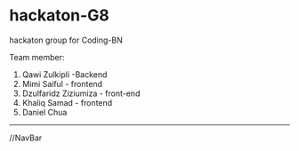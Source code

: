 # hackaton-G8
hackaton group for Coding-BN

Team member: 
1) Qawi Zulkipli -Backend
2) Mimi Saiful - frontend
3) Dzulfaridz Ziziumiza - front-end
4) Khaliq Samad - frontend
5) Daniel Chua

---------------------------------------------------------

//NavBar


</html>
<html>
  <head>
    <style>
      /* Style the navbar */
      .navbar {
        overflow: hidden;
        background-color: #333;
        font-family: Arial, Helvetica, sans-serif;
      }

      /* Navbar links */
      .navbar a {
        float: left;
        display: block;
        color: white;
        text-align: center;
        padding: 14px 16px;
        text-decoration: none;
      }

      /* Navbar search */
      .navbar form {
        float: right;
        margin-top: 10px;
        margin-right: 16px;
      }

      .navbar input[type=text] {
        padding: 6px;
        border: none;
        border-radius: 4px;
        margin-right: 10px;
      }

      .navbar button {
        background-color: #4CAF50;
        color: white;
        border: none;
        border-radius: 4px;
        cursor: pointer;
      }

      .navbar button:hover {
        background-color: #45a049;
      }
    </style>
  </head>
  <body>

    <div class="navbar">
      <a href="#">Home</a>
      <a href="#">Graph</a>
      <a href="#">Input</a>
      <a href="#">Comparison</a>
      <a href="#">About Us</a>
      

      <form>
        <input type="text" placeholder="Search...">
        <button type="submit">Go</button>
      </form>
    </div>

  </body>
</html>

------------------------------------------------
//Carousel


<!DOCTYPE html>
<html lang="en">
<head>
    <style>
        /* default stylings */
        * {
            box-sizing: border-box;
            margin: 0;
            padding: 0;
        }
  
        /* provides background color to body */
        body {
            background-color:black;
        }
  
        /* ----- container stylings: 
        -> centers the whole content of the page
        -> defines width and height for container ----- */
        .container {
            display: flex;
            flex-direction: column;
            justify-content: center;
            align-items: center;
            margin: auto;
            width: 800px;
            height: 500px;
        }
        /* ----- end of container stylings ----- */
  
        /* provides padding to main heading */
        .main-heading {
            color:#308d46;
            padding: 2rem 0 2rem 0;
        }
  
        .content {
            position: relative;
        }
  
        /* ----- carousel content stylings ----- */
        /* places the carousel content on center of the carousel */
        .carousel-content {
            position: absolute;
            /*to center the content horizontally and vertically*/
            top: 50%;
            left: 50%;
            transform: translate(-50%, -50%); 
            text-align: center;
            z-index: 50;
        }
        .carousel-heading {
            font-size: 3rem;
            color: #308d46;
            margin-bottom: 1rem;
        }
        /*----- end of carousel content stylings ----- */
  
        /* ----- slideshow stylings ----- */
        .slideshow {
            height: 70%;
            overflow: hidden; /* to hide slides in x-direction */
            position: relative;
        }
        /* wrapper which wraps all the slideshow images stylings */
        .slideshow-wrapper {
            display: flex;
            /* We give it width as 400% because we are making a 
               4 image carousel. If you want to make for example, 
               5 images carousel, then give width as 500%. */
            width: 400%;
            height: 100%;
            position: relative;
            /* you can change the animation settings from below */
            animation: slideshow 20s infinite;
         }
        /* define width and height for images*/
        .slide {
            width: 100%;
            height: 100%;
        }
        .slide-img {
            width: 100%;
            height: 100%;
            object-fit: cover; 
        }
        /* @keyframes are used to provide animations
           We make these settings for 4 image carousel.
           Make modification according to your needs. */
        @keyframes slideshow {
            0%  { left: 0; }
            10% { left: 0; }
            15% { left: -100%; }
            25% { left: -100%; }
            30% { left: -200%; }
            40% { left: -200%; }
            45% { left: -300%; }
            55% { left: -300%; }
            60% { left: -200%; }
            70% { left: -200%; }
            75% { left: -100%; }
            85% { left: -100%; }
            90% { left: 0%; }
        }
        /* ----- end of slideshow stylings ----- */
  
        /* ----- carousel control buttons stylings ----- */
        .slide-btn {
            background-color: #bbb;
            border-radius: 50%;
            border: .2rem solid green;
            width: 1.2rem;
            height: 1.2rem;
            outline: none;
            cursor: pointer;
            /* stylings for positioning the buttons at
               the bottom of the carousel */
            position: absolute;
            bottom: 3%;
            left: 50%;
            transform: translateX(-50%);
            z-index: 70;
        }
        /* As we provide position as absolute, 
        the buttons places one over the other. 
        So, we have to place them individually
        at their correct positions. */
        .slide-btn-1 {
            left: 45%;
        }
        .slide-btn-2 {
            left: 50%;
        }
        .slide-btn-3 {
            left: 55%;
        }
        .slide-btn-4 {
            left: 60%;
        }
        /* When we focus on the particular button, 
        the animation stops to that particular image 
        to which the button is associated. */
        .slide-btn-1:focus~.slideshow-wrapper {
            animation: none;
            left: 0;
        }
        .slide-btn-2:focus~.slideshow-wrapper {
            animation: none;
            left: -100%;
        }
        .slide-btn-3:focus~.slideshow-wrapper {
            animation: none;
            left: -200%;
        }
        .slide-btn-4:focus~.slideshow-wrapper {
            animation: none;
            left: -300%;
        }
        /* when we focus on the button, the background color changes */
        .slide-btn:focus {
            background-color: #308d46;
        }
        /* ----- end of carousel control buttons stylings ----- */
    </style>
    </head>
<body>
   
   
    <div class="container">
        <h1 class="main-heading">Finance App</h1>
        <div class="content">
            <!-- The content which is placed at the center of the carousel -->
            <div class="carousel-content">
                <!-- <h1 class="carousel-heading">
                    $$$
                </h1>
                <h3>Ca$h</h3> -->
            </div>
            <div class="slideshow">
                <!-- carousel control buttons -->
                <button class="slide-btn slide-btn-1"></button>
                <button class="slide-btn slide-btn-2"></button>
                <button class="slide-btn slide-btn-3"></button>
                <button class="slide-btn slide-btn-4"></button>
                <!-- carousel wrapper which contains all images -->
                <div class="slideshow-wrapper">
                    <div class="slide">
                        <img class="slide-img"
                            src=
"https://th.bing.com/th/id/R.0c4c38d8c192fd1cda158fea1bb9f176?rik=HFBEqsMtal59mQ&pid=ImgRaw&r=0" alt="image 1">
                    </div>
                    <div class="slide">
                        <img class="slide-img"
                            src=
"https://th.bing.com/th/id/R.f00b1fdce66a677a444f678b53dbef7e?rik=dv1NLUmMCsET4g&pid=ImgRaw&r=0" alt="image 2">
                    </div>
                    <div class="slide">
                        <img class="slide-img" src=
"https://th.bing.com/th/id/R.639b2c4816f44634f873df6bdb3e8e3b?rik=PQHdjXtE8Y789Q&riu=http%3a%2f%2fcarleton.ca%2ffinancialservices%2fwp-content%2fuploads%2ffs-banner.jpg&ehk=C8drAsOlHIsbe7UmchyJHRgeE3bVZfTlY0a8GYSrBVQ%3d&risl=&pid=ImgRaw&r=0" alt="image 3">
                    </div>
                    <div class="slide">
                        <img class="slide-img" src=
"https://www.surrey.ac.uk/sites/default/files/styles/banner_image_1500x470/public/2018-02/economics-and-finance-banner-image.jpg?itok=Fq_kxmXu" alt="image 4">
                    </div>
                </div>
            </div>
        </div>
    </div>
</body>
</html>


-----------------------------------------------
//comparison page

<!DOCTYPE html>
<html lang="en">

<head>
    <meta charset="UTF-8">
    <meta http-equiv="X-UA-Compatible" content="IE=edge">
    <meta name="viewport" content="width=device-width, initial-scale=1.0">
    <title>Document</title>
    <link rel="stylesheet" href="../css/comparison.css">
</head>

<body>
    <div class="navbar">
        <a href="#" class="href">Home</a>
        <a href="#" class="href">Graph</a>
        <a href="#" class="href">Input</a>
        <a href="#" class="href">Comparison</a>
        <a href="#" class="href">About us</a>
        <form action=""><input type="text" placeholder="Search..."><button type="submit" class="submit">Go</button>
        </form>
    </div>

    <!-- <h2 class="page-header">Comparison</h2> -->

    <div class="wrapper">
        <div class="searchitem">
            <form action="" class="form">
                <input type="text" class="searchinput" placeholder="Search" autocomplete="off" onkeyup="search()">
                <button class="submit" type="submit" placehodler="Search">Search</button>
            </form>
        </div>

        <div class="table">
            <table>
                <thead>
                    <tr>
                        <th>Item</th>
                        <th>Price</th>
                        <th>Location</th>
                    </tr>
                </thead>
                <tbody>
                    <tr></tr>
                </tbody>
            </table>
        </div>
    </div> 
</body>

</html>

//comparison.css

@import url('https://fonts.googleapis.com/css2?family=Caladea:ital,wght@0,400;0,700;1,400;1,700&display=swap');

* {
    margin: 0;
    padding: 0;
    font-size: 20px;
    font-family: 'Caladea' serif;
}

/* navbar */
.navbar {
    overflow: hidden;
    background-color: #1f2833;
    font-family: Arial, Helvetica, sans-serif;
}

.navbar a {
    color: #45a29e;
    float: left;
    display: block;
    text-align: center;
    padding: 14px 16px;
    text-decoration: none;
    font-size: smaller;
}

.navbar form {
    float: right;
    margin-top: 10px;
    margin-right: 16px;
}

.navbar input[type=text] {
    padding: 6px;
    border: none;
    border-radius: 4px;
    margin-right: 10px;
}

.navbar button {
    background-color: #45a29e;
    color: #fff;
    border: none;
    border-radius: 4px;
    cursor: pointer;
}

.navbar button:hover {
    background-color: #45a049;
}

/* background */
body {
    background: linear-gradient(0deg, rgba(11, 12, 16, 0.95), rgba(11, 12, 16, 0.95)), url(../images/background.jpeg);
    justify-content: left;
    position:relative;
}

/* search/filter bar */

.searchitem {
    display: flex;
    position: absolute;
    transform: translate(-12.9%, -90%);
    
}

.form {
    display: flex;
    padding: 40px;
    gap: 20px;
    margin-left: 100 auto;
}

.searchinput {
    font-size: small;
    height: 30px;
}

button.submit {
    font-size: 15px;
    padding: 4px;
}

/* table */

.wrapper {
    display: flex;
    flex-direction: column;
    justify-content: left;
    align-items: left;
    width: 85%;
    background-color: fff;
    min-height: 300px;
    margin: 0 auto;
    border: 1px solid #ccc;
    position: absolute;
    transform: translate(9%, 30%);
}

table {
    width: 100%;
    border: 1px solid #ccc;
    border-collapse: collapse;

}

thead {
    background-color: #f5f5f5;
    color: aqua;

}

td, th {
    border: 1px solid #ccc;
    padding: 5px;
    text-align: center;
    color: #45a29e;

}

---------------------------------
UPDATED--
----

//LOGINPAGE
////HTML
<!DOCTYPE html>
<html lang="en">

<head>
	<meta charset="UTF-8">
	<meta http-equiv="X-UA-Compatible" content="IE=edge">
	<meta name="viewport" content="width=device-width, initial-scale=1.0">
	<title>Document</title>
	<link rel="stylesheet" href="../css/Loginpage.css" class="stylesheet">
</head>

<body>
	<!-- <h3 class="title">App Name</h3> -->
	<div class="container">
		<div class="main">
			<input type="checkbox" id="chk" aria-hidden="true">

			<div class="login">
				<div class="errormessage" id="errormessage"></div>
				<form class="form" id="loginform">
					<label for="chk" aria-hidden="true" id="login">Login</label>
					<input class="input" type="text" name="username" placeholder="Username" id="username" required="">
					<input class="input" type="password" name="pswd" placeholder="Password" id="password" required="">
					<button id="btn">Log in</button>
				</form>
			</div>

			<div class="register">
				<form class="form" id="regform">
					<label for="chk" aria-hidden="true" id="register">Register</label>
					<input class="input" type="text" name="txt" placeholder="Username" required="" id="un">
					<input class="input" type="email" name="email" placeholder="Email" required="" id="email">
					<input class="input" type="password" name="pswd" placeholder="Password" required="" id="pw">
					<button>Register</button>
				</form>
			</div>
		</div>
	</div>
	<script src="../javascript/Loginpage.js"></script>
</body>
</html>

////CSS
@import url('https://fonts.googleapis.com/css2?family=Caladea:ital,wght@0,400;0,700;1,400;1,700&display=swap');

* {
    margin: 0;
    padding: 0;
    font-size: 20px
}

body {
    background: linear-gradient(0deg, rgba(11, 12, 16, 0.95), rgba(11, 12, 16, 0.95)), url(../images/background.jpeg); 
}

 /* .div {
    width: 100%;
    text-align: center;
}

.title {
    display: inline-flex;
    color: #66fcf1;
    font-weight: bold;

}  */

.container {
    display: flex;
    justify-content: center;
    align-items: center;
    height: 100vh;

}

.main {
    position: relative;
    display: flex;
    flex-direction: column;
    background-color: #1f2833;
    max-height: 480px;
    overflow: hidden;
    width: 400px;
    border-radius: 12px;
    box-shadow: 7px 7px 10px 3px #45a29e;
    
}

.form {
    display: flex;
    flex-direction: column;
    gap: 14px;
    padding: 3.65px;
    justify-content: center;
}

#chk {
    display: none;
}

.errormessage{
    color: red;
    font-size:10px;
    display: flex;
    justify-content: center;
    transform: translateY(1500%);
}
.login {
    position: relative;
    width: 100%;
    height: 100%;
}

.login label {
    margin: 24% 0 5%;
}

label {
    font-size: 2rem;
    justify-content: center;
    display: flex;
    font-weight: bold;
    cursor: pointer;
    transition: .5s ease-in-out;
    font-family: 'Caladea', serif;
}

#login {
    color: #66fcf1;
}

#register {
    color: #1f2833;
}

.input {
    width: 95%;
    height: 30px;
    padding: 10px;
    background-color: #e0dede;
    border: none;
    outline: none;
    border-radius: 3px;
    font-size: 14px;
}

.register {
    background: #66fcf1;
    border-radius: 20% / 5%;
    transform: translateY(5%);
    transition:.8s ease-in-out;
}

.register label {
    color: #66fcf1;
    transform: scale(.6); 
}

#chk:checked ~ .register {
    transform: translateY(-60%);
}

#chk:checked ~ .register label{
    transform:scale(1);
    margin: 10% 0 5%;
}

#chk:checked ~ .login label {
    transform: scale(.6);
    margin: 5% 0 5%;
}

.form button {
    width: 85%;
    height: 40px;
    margin: 12px auto 10%;
    color:#fff;
    background: #45a29e;
    font-size: 1rem;
    font-weight: bold;
    border: none;
    border-radius: 4px;
    cursor: pointer;
    transition: .2s ease-in;
    font-size: 15px;
}

.form button:hover {
    background-color: rgb(75,175,178);
}

////JS
const form = document.getElementById('loginform');
const usernameInput = document.getElementById('username');
const passwordInput = document.getElementById('password');
const errormessage = document.getElementById('errormessage');

console.log(usernameInput);
console.log(passwordInput);

form.addEventListener('submit', (e) => {
    e.preventDefault();

    const username = usernameInput.value;
    const password = passwordInput.value;

    if (!username || !password) {
        // alert('Please enter a username and password');
        errormessage.textContent = 'Please enter a username and password';
        return;
    };

    // login(username, password);
    if (username === 'user' && password === 'user') {
        window.location.href = '../pages/homepage.html';
    } else {
        // alert('Invalid Credentials');
        errormessage.textContent = 'Invalid Credentials';
        setTimeout(() => {
            errormessage.style.display = 'none';
        }, 2000);
        usernameInput.value='';
        passwordInput.value='';
    };
});

const regform = document.getElementById('regform');
const unInput = document.getElementById('un');
const pwInput = document.getElementById('pw');
const emailInput = document.getElementById('email');

regform.addEventListener('submit', (e) => {
    e.preventDefault();

    const username = unInput.value;
    const password = pwInput.value;
    const email = emailInput.value;

    if (!username || !password || !email) {
        alert('Please enter a username, password and email');
        return;
    };

    if (username === 'user' && password === 'user' && email === 'user@gmail.com') {
        window.location.href = '../pages/homepage.html';
    } else {
        alert('Invalid Credentials');
    };
});

------------------------------------------------------
//HOMEPAGE

////HTML
<!DOCTYPE html>
<html lang="en">

<head>
    <meta charset="UTF-8">
    <meta http-equiv="X-UA-Compatible" content="IE=edge">
    <meta name="viewport" content="width=device-width, initial-scale=1.0">
    <title>Document</title>
    <link rel="stylesheet" href="../css/homepage.css" class="stylesheet">
</head>

<body>
    <!-- navbar -->
    <div class="navbar">
        <a href="./homepage.html" class="href">Home</a>
        <a href="./graphpage.html" class="href">Graph</a>
        <a href="./inputpage.html" class="href">Input</a>
        <a href="./comparisonpage.html" class="href">Comparison</a>
        <a href="#" class="href">About us</a>
        <form action=""><input type="text" placeholder="Search..."><button type="submit" class="submit">Go</button>
        </form>
    </div>

    <!-- carousel -->
    <div class="container">
        <h1 class="main-heading main-heading--shadow" data-text="Finance App">Finance App</h1>
        <div class="content">
            <!-- The content which is placed at the center of the carousel -->
            <div class="carousel-content">
                <!-- <h1 class="carousel-heading">
                    $$$
                </h1>
                <h3>Ca$h</h3> -->
            </div>
            <div class="slideshow">
                <!-- carousel control buttons -->
                <button class="slide-btn slide-btn-1"></button>
                <button class="slide-btn slide-btn-2"></button>
                <button class="slide-btn slide-btn-3"></button>
                <button class="slide-btn slide-btn-4"></button>
                <!-- carousel wrapper which contains all images -->
                <div class="slideshow-wrapper">
                    <div class="slide">
                        <img class="slide-img"
                            src="https://th.bing.com/th/id/R.0c4c38d8c192fd1cda158fea1bb9f176?rik=HFBEqsMtal59mQ&pid=ImgRaw&r=0"
                            alt="image 1">
                    </div>
                    <div class="slide">
                        <img class="slide-img"
                            src="https://th.bing.com/th/id/R.f00b1fdce66a677a444f678b53dbef7e?rik=dv1NLUmMCsET4g&pid=ImgRaw&r=0"
                            alt="image 2">
                    </div>
                    <div class="slide">
                        <img class="slide-img"
                            src="https://th.bing.com/th/id/R.639b2c4816f44634f873df6bdb3e8e3b?rik=PQHdjXtE8Y789Q&riu=http%3a%2f%2fcarleton.ca%2ffinancialservices%2fwp-content%2fuploads%2ffs-banner.jpg&ehk=C8drAsOlHIsbe7UmchyJHRgeE3bVZfTlY0a8GYSrBVQ%3d&risl=&pid=ImgRaw&r=0"
                            alt="image 3">
                    </div>
                    <div class="slide">
                        <img class="slide-img"
                            src="https://www.surrey.ac.uk/sites/default/files/styles/banner_image_1500x470/public/2018-02/economics-and-finance-banner-image.jpg?itok=Fq_kxmXu"
                            alt="image 4">
                    </div>
                </div>
            </div>
        </div>
    </div>

    <!-- content -->
    <div class="containers">
        <div class="card">
            <div class="card-content">
                <h1>Welcome!</h1>
                <p>
                    We are very happy that you're willing to check out our service!<br>
                    The following are steps you could follow to use our features!
                </p>
                <br>
                <hr>
                <br>
                <h2>Firstly,</h2>
                <h4>Upload your photo into the App in the Input Page</h4>
                <h2>Secondly,</h2>
                <h4>Wait for the photo to be converted</h4>
                <h2>Thirdly,</h2>
                <h4>Once done, look in the Graph Page</h4>
                <h2>Lastly,</h2>
                <h4>The Graph will show your spending behaviour</h4>

                <h5 class="card-footer">And you can start analysing and budgeting!</h5>
            </div>
        </div>
    </div>
</body>

</html>

////CSS
@import url('https://fonts.googleapis.com/css2?family=Caladea:ital,wght@0,400;0,700;1,400;1,700&display=swap');

* {
    margin: 0;
    padding: 0;
    font-size: 20px;
    font-family: 'Caladea' serif;
}

body {
    background: linear-gradient(0deg, rgba(11, 12, 16, 0.98), rgba(11, 12, 16, 0.98)), url(../images/background.jpeg);
}

/* navbar */
.navbar {
    overflow: hidden;
    background-color: #1f2833;
    font-family: Arial, Helvetica, sans-serif;
}

.navbar a {
    color: #45a29e;
    float: left;
    display: block;
    text-align: center;
    padding: 14px 16px;
    text-decoration: none;
    font-size: smaller;
}

.navbar form {
    float: right;
    margin-top: 10px;
    margin-right: 16px;
}

.navbar input[type=text] {
    padding: 6px;
    border: none;
    border-radius: 4px;
    margin-right: 10px;
}

.navbar button {
    background-color: #45a29e;
    color: #fff;
    border: none;
    border-radius: 4px;
    cursor: pointer;
}

.navbar button:hover {
    background-color: #45a049;
}


/* default stylings */
* {
    box-sizing: border-box;
    margin: 0;
    padding: 0;
}

/* provides background color to body */
/* body {
    background-color: black;
} */

/* ----- container stylings: 
        -> centers the whole content of the page
        -> defines width and height for container ----- */
.container {
    display: flex;
    flex-direction: column;
    justify-content: center;
    align-items: center;
    margin: auto;
    width: 800px;
    height: 500px;
}

/* ----- end of container stylings ----- */

/* provides padding to main heading */
.main-heading {
    color: #66fcf1;
    padding: 2rem 0 2rem 0;
    text-transform: uppercase;
    font-weight: bolder;
    position:relative;
}

.main-heading--shadow::before {
    color: #1f2833;
    content:attr(data-text);
    margin-top: 0.875rem;
    opacity: 0.7;
    position: absolute;
    transform: perspective(200px) rotateX(40deg) scale(0.83);
    z-index: -1;
}

.content {
    position: relative;
}

/* ----- carousel content stylings ----- */
/* places the carousel content on center of the carousel */
.carousel-content {
    position: absolute;
    /*to center the content horizontally and vertically*/
    top: 50%;
    left: 50%;
    transform: translate(-50%, -50%);
    text-align: center;
    z-index: 50;
}

.carousel-heading {
    font-size: 3rem;
    color: #308d46;
    margin-bottom: 1rem;
}

/*----- end of carousel content stylings ----- */

/* ----- slideshow stylings ----- */
.slideshow {
    height: 70%;
    overflow: hidden;
    /* to hide slides in x-direction */
    position: relative;
}

/* wrapper which wraps all the slideshow images stylings */
.slideshow-wrapper {
    display: flex;
    /* We give it width as 400% because we are making a 
               4 image carousel. If you want to make for example, 
               5 images carousel, then give width as 500%. */
    width: 400%;
    height: 100%;
    position: relative;
    /* you can change the animation settings from below */
    animation: slideshow 20s infinite;
}

/* define width and height for images*/
.slide {
    width: 100%;
    height: 100%;
}

.slide-img {
    width: 100%;
    height: 100%;
    object-fit: cover;
}

/* @keyframes are used to provide animations
           We make these settings for 4 image carousel.
           Make modification according to your needs. */
@keyframes slideshow {
    0% {
        left: 0;
    }

    10% {
        left: 0;
    }

    15% {
        left: -100%;
    }

    25% {
        left: -100%;
    }

    30% {
        left: -200%;
    }

    40% {
        left: -200%;
    }

    45% {
        left: -300%;
    }

    55% {
        left: -300%;
    }

    60% {
        left: -200%;
    }

    70% {
        left: -200%;
    }

    75% {
        left: -100%;
    }

    85% {
        left: -100%;
    }

    90% {
        left: 0%;
    }
}

/* ----- end of slideshow stylings ----- */

/* ----- carousel control buttons stylings ----- */
.slide-btn {
    background-color: #bbb;
    border-radius: 50%;
    border: .2rem solid green;
    width: 1.2rem;
    height: 1.2rem;
    outline: none;
    cursor: pointer;
    /* stylings for positioning the buttons at
               the bottom of the carousel */
    position: absolute;
    bottom: 3%;
    left: 50%;
    transform: translateX(-50%);
    z-index: 70;
}

/* As we provide position as absolute, 
        the buttons places one over the other. 
        So, we have to place them individually
        at their correct positions. */
.slide-btn-1 {
    left: 45%;
}

.slide-btn-2 {
    left: 50%;
}

.slide-btn-3 {
    left: 55%;
}

.slide-btn-4 {
    left: 60%;
}

/* When we focus on the particular button, 
        the animation stops to that particular image 
        to which the button is associated. */
.slide-btn-1:focus~.slideshow-wrapper {
    animation: none;
    left: 0;
}

.slide-btn-2:focus~.slideshow-wrapper {
    animation: none;
    left: -100%;
}

.slide-btn-3:focus~.slideshow-wrapper {
    animation: none;
    left: -200%;
}

.slide-btn-4:focus~.slideshow-wrapper {
    animation: none;
    left: -300%;
}

/* when we focus on the button, the background color changes */
.slide-btn:focus {
    background-color: #308d46;
}

/* ----- end of carousel control buttons stylings ----- */

/* content */
.containers {
    display: flex;
    justify-self: center;
    justify-content: center;
    margin-bottom: 50px;
}
.card {
    width: 80%;
    min-height: 254px;
    border-radius: 30px;
    background: #0b0c10;
    box-shadow: 15px 15px 30px rgba(91, 239, 215, 0.2),
        -15px -15px 30px rgba(102, 252, 241, 0.3);
}

.card-content {
    padding: 50px;
    justify-content: center;
    align-content: center;
}

h1 {
    font-size: 2.2rem;
    display: flex;
    justify-content: center;
    color: #66fcf2;
    font-family: 'Caladea', serif;
    font-style: italic;
    margin: 10px;
}

p {
    font-size: 0.7rem;
    color: #45a29e;
    text-align: center;
    font-family: 'Times New Roman', Times, serif;
}

h2{
    font-size: 1.1rem;
    color: #45a29e;
    text-align: center;
}

h4{
    font-size: 0.8rem;
    color: #c5c6c7;
    text-align: center;
    margin-bottom: 30px;
    font-family: 'Times New Roman', Times, serif;
}

.card-footer {
    color: #66fcf2;
    font-size: 0.7rem;
    text-align: center;
    font-weight: lighter;
}

----------------------------------------------
//GRAPHPAGE

////HTML
<!DOCTYPE html>
<html lang="en">
<head>
    <meta charset="UTF-8">
    <meta http-equiv="X-UA-Compatible" content="IE=edge">
    <meta name="viewport" content="width=device-width, initial-scale=1.0">
    <title>Document</title>
    <link rel="stylesheet" href="../css/graphpage.css">
</head>
<body>
    <div class="navbar">
        <a href="./homepage.html" class="href">Home</a>
        <a href="./graphpage.html" class="href">Graph</a>
        <a href="./inputpage.html" class="href">Input</a>
        <a href="./comparisonpage.html" class="href">Comparison</a>
        <a href="#" class="href">About us</a>
        <form action=""><input type="text" placeholder="Search..."><button type="submit" class="submit">Go</button>
        </form>
    </div>
    <div class="row">
        <div class="col-7">
            <div class="graph">
                <!-- something goes here -->
            </div>
        </div>
        <div class="col-5">
            <div class="summary">
                <!-- something also goes here -->
            </div>
        </div>
    </div>
</body>
</html>

////CSS
@import url('https://fonts.googleapis.com/css2?family=Caladea:ital,wght@0,400;0,700;1,400;1,700&display=swap');

* {
    margin: 0;
    padding: 0;
    font-size: 20px;
    font-family: 'Caladea' serif;
}

/* navbar */
.navbar {
    overflow: hidden;
    background-color: #1f2833;
    font-family: Arial, Helvetica, sans-serif;
}

.navbar a {
    color: #45a29e;
    float: left;
    display: block;
    text-align: center;
    padding: 14px 16px;
    text-decoration: none;
    font-size: smaller;
}

.navbar form {
    float: right;
    margin-top: 10px;
    margin-right: 16px;
}

.navbar input[type=text] {
    padding: 6px;
    border: none;
    border-radius: 4px;
    margin-right: 10px;
}

.navbar button {
    background-color: #45a29e;
    color: #fff;
    border: none;
    border-radius: 4px;
    cursor: pointer;
}

.navbar button:hover {
    background-color: #45a049;
}


/* body */

body {
    background: linear-gradient(0deg, rgba(11, 12, 16, 0.95), rgba(11, 12, 16, 0.95)), url(../images/background.jpeg); 
}

.col-7 {
    width: 50%;
    display: flex;
    float: left;
    position: relative;
}

.graph {
    position: absolute;
    display: flex;
    float: left;
    border: #0b0c10 solid;
    border-radius: 10px;
    width: 100%;
    height: 50vh;
    transform: translate(5%, 20%);
    margin: 28px;
    background-color: #0b0c10;
    box-shadow: 15px 15px 30px rgba(91, 239, 215, 0.1),
    -10px -10px 20px rgba(102, 252, 241, 0.1);
}

.col-5 {
    width: 40%;
    display: flex;
    float: right;
    position: relative;
}

.summary {
    display: flex;
    float: right;
    position: absolute;
    width: 80%;
    border: #0b0c10 solid;
    height: 50vh;
    border-radius: 10px;
    margin: 28px;
    transform: translateY(20%);
    color: #c5c6c7;
    background-color: #0b0c10;
    box-shadow: 15px 15px 30px rgba(91, 239, 215, 0.1),
    -10px -10px 20px rgba(102, 252, 241, 0.1);
}

---------------------------------------------------
//COMPARISONPAGE

////HTML
<!DOCTYPE html>
<html lang="en">

<head>
    <meta charset="UTF-8">
    <meta http-equiv="X-UA-Compatible" content="IE=edge">
    <meta name="viewport" content="width=device-width, initial-scale=1.0">
    <title>Document</title>
    <link rel="stylesheet" href="../css/comparison.css">
</head>

<body>
    <div class="navbar">
        <a href="./homepage.html" class="href">Home</a>
        <a href="./graphpage.html" class="href">Graph</a>
        <a href="./inputpage.html" class="href">Input</a>
        <a href="./comparisonpage.html" class="href">Comparison</a>
        <a href="#" class="href">About us</a>
        <form action=""><input type="text" placeholder="Search..."><button type="submit" class="submit">Go</button>
        </form>
    </div>

    <!-- <h2 class="page-header">Comparison</h2> -->

    <div class="wrapper">
        <div class="searchitem">
            <form action="" class="form">
                <input type="text" class="searchinput" placeholder="Search" autocomplete="off" onkeyup="search()">
                <button class="submit" type="submit" placehodler="Search">Search</button>
            </form>
        </div>

        <div class="table">
            <table>
                <thead>
                    <tr>
                        <th>Item</th>
                        <th>Price</th>
                        <th>Location</th>
                    </tr>
                </thead>
                <tbody>
                    <tr></tr>
                </tbody>
            </table>
        </div>
    </div> 
</body>

</html>

////CSS
@import url('https://fonts.googleapis.com/css2?family=Caladea:ital,wght@0,400;0,700;1,400;1,700&display=swap');

* {
    margin: 0;
    padding: 0;
    font-size: 20px;
    font-family: 'Caladea' serif;
}

/* navbar */
.navbar {
    overflow: hidden;
    background-color: #1f2833;
    font-family: Arial, Helvetica, sans-serif;
}

.navbar a {
    color: #45a29e;
    float: left;
    display: block;
    text-align: center;
    padding: 14px 16px;
    text-decoration: none;
    font-size: smaller;
}

.navbar form {
    float: right;
    margin-top: 10px;
    margin-right: 16px;
}

.navbar input[type=text] {
    padding: 6px;
    border: none;
    border-radius: 4px;
    margin-right: 10px;
}

.navbar button {
    background-color: #45a29e;
    color: #fff;
    border: none;
    border-radius: 4px;
    cursor: pointer;
}

.navbar button:hover {
    background-color: #45a049;
}

/* background */
body {
    background: linear-gradient(0deg, rgba(11, 12, 16, 0.95), rgba(11, 12, 16, 0.95)), url(../images/background.jpeg);
}

/* search/filter bar */

.searchitem {
    display: flex;
    position: absolute;
    transform: translate(-12.9%, -90%);
    
}

.form {
    display: flex;
    padding: 40px;
    gap: 20px;
    margin-left: 100 auto;
}

.searchinput {
    font-size: small;
    height: 30px;
}

button.submit {
    font-size: 15px;
    padding: 4px;
}

/* table */

.wrapper {
    display: flex;
    flex-direction: column;
    justify-content: left;
    align-items: left;
    width: 85%;
    background-color: #0b0c10;
    min-height: 300px;
    margin: 0 auto;
    border: 1px solid #1f2833;
    position: absolute;
    transform: translate(9%, 30%);
    box-shadow: 15px 15px 30px rgba(91, 239, 215, 0.2),
    -10px -10px 20px rgba(102, 252, 241, 0.3);
}

table {
    width: 100%;
    border: 1px solid #ccc;
    border-collapse: collapse;

}

thead {
    background-color: #f5f5f5;
    color: aqua;

}

td, th {
    border: 1px solid #ccc;
    padding: 5px;
    text-align: center;
    color: #45a29e;

}

--------------------------------------------------

css navbar updated for all pages:
.navbar {
    overflow: hidden;
    position: sticky;
    top: 0;
    z-index: 100;
    background-color: #1f2833;
    font-family: 'Caladea', Arial, Helvetica, sans-serif;
}



----------------------------------------------------

INPUT PAGE:

//html

<!DOCTYPE html>
<html lang="en">

<head>
    <meta charset="UTF-8">
    <meta http-equiv="X-UA-Compatible" content="IE=edge">
    <meta name="viewport" content="width=device-width, initial-scale=1.0">
    <title>Document</title>
    <link rel="stylesheet" href="../css/inputpage.css" class="stylesheet">
</head>

<body>
    <!-- navbar -->
    <div class="navbar">
        <a href="./homepage.html" class="href">Home</a>
        <a href="./graphpage.html" class="href">Graph</a>
        <a href="./inputpage.html" class="href">Input</a>
        <a href="./comparisonpage.html" class="href">Comparison</a>
        <a href="#" class="href">About us</a>
        <form action=""><input type="text" placeholder="Search..."><button type="submit" class="submit">Go</button>
        </form>
    </div>

    <div class="container">
        <div class="card">
            <!-- <div class="card-header">
                <h3 class="card-title">Upload image of your receipt</h3>
            </div> -->

            <div class="drop-area">
                <div class="file-drop">
                    <form class="my-form">
                        <div class="drop-label">
                            <p>Upload your image here</p>
                        </div>
                        <div class="drop-input">
                            <input type="file" id="imageupload" multiple accept="image/*" onChange="">
                        </div>
                    </form>
                    <div class="drop-label-child">
                        <label class="button-file" for="imageupload">Browse</label>
                    </div>
                </div>
            </div>

            <!-- imageupload progress bar -->
            <div class="progbar">
                <div class="progress-bar-container">
                    <div class="progress-bar"></div>
                </div>
            </div>

            <!-- camera function -->
            <div class="camera-function">
                <video id="video"></video>
                <button id="capture">Capture</button>
                <canvas id="canvas"></canvas>
            </div>
        </div>
    </div>
    
    <script src="../javascript/inputpage.js"></script>
</body>

</html>

//css
@import url('https://fonts.googleapis.com/css2?family=Caladea:ital,wght@0,400;0,700;1,400;1,700&display=swap');

* {
    margin: 0;
    padding: 0;
    font-size: 20px;
    font-family: 'Caladea' serif;
    color: #fff;
}

body {
    background: linear-gradient(0deg, rgba(11, 12, 16, 0.98), rgba(11, 12, 16, 0.98)), url(../images/background.jpeg);
}

/* navbar */
.navbar {
    overflow: hidden;
    position: sticky;
    top: 0;
    z-index: 100;
    background-color: #1f2833;
    font-family: 'Caladea', Arial, Helvetica, sans-serif;
}

.navbar a {
    color: #45a29e;
    float: left;
    display: block;
    text-align: center;
    padding: 14px 16px;
    text-decoration: none;
    font-size: smaller;
}

.navbar form {
    float: right;
    margin-top: 10px;
    margin-right: 16px;
}

.navbar input[type=text] {
    padding: 6px;
    border: none;
    border-radius: 4px;
    margin-right: 10px;
}

.navbar button {
    background-color: #45a29e;
    color: #fff;
    border: none;
    border-radius: 4px;
    cursor: pointer;
}

.navbar button:hover {
    background-color: #45a049;
}



/* ----card---- */

.card {
    flex-direction: column;
    min-height: 250px;
    border-radius: 15px;
    background: #0b0c10;
    width: 80%;
    box-shadow: 15px 15px 30px rgba(91, 239, 215, 0.2),
        -15px -15px 30px rgba(102, 252, 241, 0.3);
}

/* .card-title {
    font-size: 18px;
    font-weight: lighter;
    margin: 10px;
    color: #fff;
    font-family: 'Caladea', serif;
} */

/* ---file drop--- */

.container {
    display: flex;
    justify-content: center;
    align-items: center;
    margin: 50px auto;
}

.file-drop {
    display: flex;
    flex-direction: column;
    align-items: center;
    justify-content: center;
    border: 2px dashed #c5c6c7;
    border-radius: 10px;
    width: 60%;
    height: 200px;
    margin: 50px auto;
    font-size: 20px;
    line-height: 200px;
    position: relative;

}

.file-drop.highlight {
    background-color: #f7f7f7;
    border-color: #999;
}

.button-file {
    display: block;
    /* background-color: aqua; */
    border: none;
    color: #fff;
    padding: 10px 20px;
    text-align: center;
    text-decoration: none;
    font-size: 16px;
    margin: 4px 2px;
    cursor: pointer;
    border-radius: 16px;
    position: absolute;
    bottom: 10px;
    align-self: center;

}

.drop-label {
    margin-bottom: 10px;
}

.drop-label-child {
    transform: translate(-50px, 50px);
}

.drop-input input[type="file"] {
    display: none;
}



/* .form-upload label {
    font-size: 14px;
    color: #fff;
    font-family: 'Caladea', serif;
    font-weight: light;
} */

/* .progress-bar-container {
    background-color: #f5f5f5;
    border-radius: 4px;
    margin-bottom: 1rem;
    overflow: hidden;
    height: 20px;
  }
  
  .progress-bar {
    background-color: #007bff;
    height: 100%;
    width: 0;
    transition: width 0.6s ease;
  } */

.progress-bar {
    display: none;
    width: 60%;
    height: 20px;
    margin: 10px auto;
    background-color: #f5f5f5;
    border-radius: 10px;
}

.progress {
    height: 100%;
    background-color: #45a049;
    border-radius: 10px;
}

.uploading .file-drop {
    opacity: 0.5;
    pointer-events: none;
}

.uploading .progress-bar {
    display: block;
}

.uploading .button-file {
    display: none;
}

.camera-function {
    display: flex;
    flex-direction: column;
    align-items: center;
    margin: 40px;
}

#video {
    width: 100%;
    max-width: 640px;
    height: auto;
    border: 1px solid #ccc;
}

#capture {
    background-color: #45a049;
    border: none;
    color: #f5f5f5;
    padding: 10px 20px;
    text-align: center;
    text-decoration: none;
    display: inline-block;
    font-size: 16px;
    margin-top: 20px;
    cursor: pointer;
    border-radius: 10px;
}

#canvas {
    display: block;
    max-width: 640px;
    height: auto;
    margin-top: 20px;
    border: 1px solid #ccc;
    transform: translatey(-245px);
}

//js
const fileInput = document.querySelector('#imageupload');
const progressBar = document.querySelector('.progress');
const progressContainer = document.querySelector('.progress-bar');

fileInput.addEventListener('change', (e) => {
  const file = e.target.files[0];
  const formData = new FormData();
  formData.append('file', file);

  progressContainer.classList.add('uploading');

  fetch('/upload', {
    method: 'POST',
    body: formData
  }).then((response) => {
    progressContainer.classList.remove('uploading');
    progressContainer.style.display = 'none';
    fileInput.value = '';
  });
});

function updateProgress(event) {
  if (event.lengthComputable) {
    const percent = (event.loaded / event.total) * 100;
    progressBar.style.width = percent + '%';
  }
}
